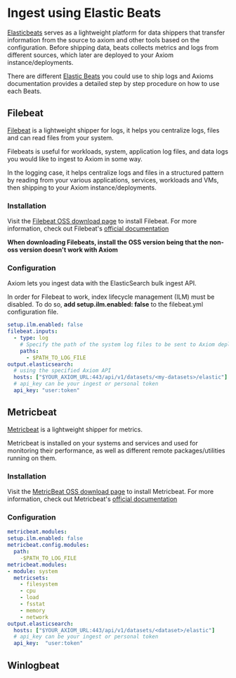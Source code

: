 <div class="axi-header">
  <h1>Ingest using Elastic Beats</h1>
</div>


[Elasticbeats](https://www.elastic.co/beats/) serves as a lightweight platform for data shippers that transfer information from the source to axiom and other tools based on the configuration. Before shipping data, beats collects metrics and logs from different sources, which later are deployed to your Axiom instance/deployments.

There are different [Elastic Beats](https://www.elastic.co/beats/) you could use to ship logs and Axioms documentation provides a detailed step by step procedure on how to use each Beats.


## Filebeat

[Filebeat](https://www.elastic.co/beats/filebeat) is a lightweight shipper for logs, it helps you centralize logs, files and can read files from your system.

Filebeats is useful for workloads, system, application log files, and data logs you would like to ingest to Axiom in some way.

In the logging case, it helps centralize logs and files in a structured pattern by reading from your various applications, services, workloads and VMs, then shipping to your Axiom instance/deployments.

### **Installation**

Visit the [Filebeat OSS download page](https://www.elastic.co/downloads/beats/filebeat-oss) to install Filebeat. For more information, check out Filebeat's [official documentation](https://www.elastic.co/guide/en/beats/filebeat/current/index.html)

**When downloading Filebeats, install the OSS version being that the non-oss version doesn't work with Axiom**

### **Configuration**

Axiom lets you ingest data with the ElasticSearch bulk ingest API.

In order for Filebeat to work, index lifecycle management (ILM) must be disabled. To do so, **add setup.ilm.enabled: false** to the filebeat.yml configuration file.

```yaml
setup.ilm.enabled: false
filebeat.inputs:
  - type: log
    # Specify the path of the system log files to be sent to Axiom deployment. 
    paths: 
      - $PATH_TO_LOG_FILE
output.elasticsearch:
  # using the specified Axiom API
  hosts: ["$YOUR_AXIOM_URL:443/api/v1/datasets/<my-datasets>/elastic"]
  # api_key can be your ingest or personal token
  api_key: "user:token"
```

## Metricbeat

[Metricbeat](https://www.elastic.co/beats/metricbeat) is a lightweight shipper for metrics.

Metricbeat is installed on your systems and services and used for monitoring their performance, as well as different remote packages/utilities running on them.

### **Installation**

Visit the [MetricBeat OSS download page](https://www.elastic.co/downloads/beats/metricbeat-oss) to install Metricbeat. For more information, check out Metricbeat's [official documentation](https://www.elastic.co/guide/en/beats/metricbeat/current/index.html)

### **Configuration**

```yaml
metricbeat.modules:
setup.ilm.enabled: false
metricbeat.config.modules:
  path:
    -$PATH_TO_LOG_FILE 
metricbeat.modules:
- module: system 
  metricsets: 
    - filesystem
    - cpu
    - load
    - fsstat
    - memory
    - network
output.elasticsearch:
  hosts: ["$YOUR_AXIOM_URL:443/api/v1/datasets/<dataset>/elastic"]
  # api_key can be your ingest or personal token
  api_key:  "user:token"
```

## Winlogbeat  
